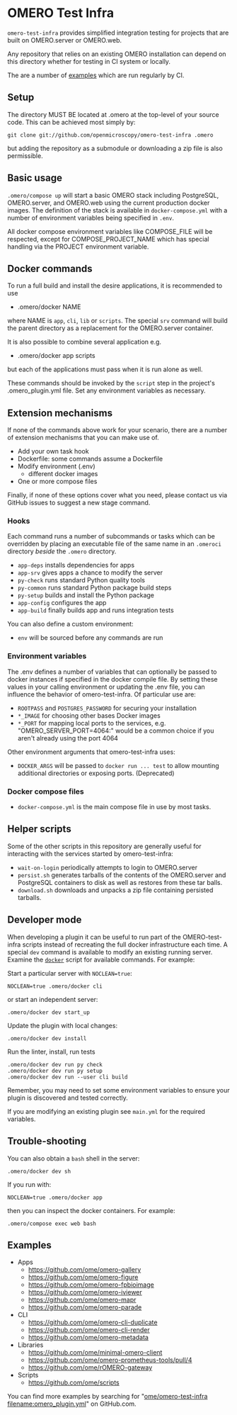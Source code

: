 OMERO Test Infra
================

`omero-test-infra` provides simplified integration testing
for projects that are built on OMERO.server or OMERO.web.

Any repository that relies on an existing OMERO installation
can depend on this directory whether for testing in CI system
or locally.

The are a number of [examples](#examples) which are run
regularly by CI.

Setup
-----

The directory MUST BE located at .omero at the top-level of
your source code. This can be achieved most simply by:

```
git clone git://github.com/openmicroscopy/omero-test-infra .omero
```

but adding the repository as a submodule or downloading a
zip file is also permissible.

Basic usage
-----------

`.omero/compose up` will start a basic OMERO stack including
PostgreSQL, OMERO.server, and OMERO.web using the current
production docker images. The definition of the stack is available
in `docker-compose.yml` with a number of environment variables
being specified in `.env`.

All docker compose environment variables like COMPOSE_FILE will be
respected, except for COMPOSE_PROJECT_NAME which has special handling
via the PROJECT environment variable.

Docker commands
---------------

To run a full build and install the desire applications, it is
recommended to use

 * .omero/docker NAME

where NAME is `app`, `cli`, `lib` or `scripts`. The special `srv`
command will build the parent directory as a replacement for the
OMERO.server container.

It is also possible to combine several application e.g.

 * .omero/docker app scripts

but each of the applications must pass when it is run alone as well.

These commands should be invoked by the `script` step in the project's
.omero_plugin.yml file. Set any environment variables as necessary.

Extension mechanisms
--------------------

If none of the commands above work for your scenario, there are a
number of extension mechanisms that you can make use of.

 * Add your own task hook
 * Dockerfile: some commands assume a Dockerfile
 * Modify environment (.env)
   - different docker images
 * One or more compose files

Finally, if none of these options cover what you need, please
contact us via GitHub issues to suggest a new stage command.

### Hooks ###

Each command runs a number of subcommands or tasks which can be
overridden by placing an executable file of the same name in an
`.omeroci` directory *beside* the `.omero` directory.

 * `app-deps` installs dependencies for apps
 * `app-srv` gives apps a chance to modify the server
 * `py-check` runs standard Python quality tools
 * `py-common` runs standard Python package build steps
 * `py-setup` builds and install the Python package
 * `app-config` configures the app
 * `app-build` finally builds app and runs integration tests

You can also define a custom environment:
* `env` will be sourced before any commands are run

### Environment variables ###

The .env defines a number of variables that can optionally be passed
to docker instances if specified in the docker compile file. By setting
these values in your calling environment or updating the .env file, you
can influence the behavior of omero-test-infra. Of particular use are:

 * `ROOTPASS` and `POSTGRES_PASSWORD` for securing your installation
 * `*_IMAGE` for choosing other bases Docker images
 * `*_PORT` for mapping local ports to the services, e.g. "OMERO_SERVER_PORT=4064:"
   would be a common choice if you aren't already using the port 4064

Other environment arguments that omero-test-infra uses:

 * `DOCKER_ARGS` will be passed to `docker run ... test` to allow
   mounting additional directories or exposing ports. (Deprecated)

### Docker compose files ###

 * `docker-compose.yml` is the main compose file in use by most tasks.

Helper scripts
--------------

Some of the other scripts in this repository are generally useful
for interacting with the services started by omero-test-infra:

 * `wait-on-login` periodically attempts to login to OMERO.server
 * `persist.sh` generates tarballs of the contents of the
   OMERO.server and PostgreSQL containers to disk as well as
   restores from these tar balls.
 * `download.sh` downloads and unpacks a zip file containing
   persisted tarballs.

Developer mode
--------------

When developing a plugin it can be useful to run part of the OMERO-test-infra
scripts instead of recreating the full docker infrastructure each time.
A special `dev` command is available to modify an existing running server.
Examine the [`docker`](docker) script for available commands.
For example:

Start a particular server with `NOCLEAN=true`:
```
NOCLEAN=true .omero/docker cli
```

or start an independent server:
```
.omero/docker dev start_up
```

Update the plugin with local changes:
```
.omero/docker dev install
```
Run the linter, install, run tests
```
.omero/docker dev run py check
.omero/docker dev run py setup
.omero/docker dev run --user cli build
```
Remember, you may need to set some environment variables to ensure your plugin
is discovered and tested correctly.

If you are modifying an existing plugin see `main.yml` for the required variables.

Trouble-shooting
----------------

You can also obtain a `bash` shell in the server:
```
.omero/docker dev sh
```

If you run with: 
```
NOCLEAN=true .omero/docker app
```
then you can inspect the docker containers.
For example:
```
.omero/compose exec web bash
```

Examples
--------

 * Apps
   - https://github.com/ome/omero-gallery
   - https://github.com/ome/omero-figure
   - https://github.com/ome/omero-fpbioimage
   - https://github.com/ome/omero-iviewer
   - https://github.com/ome/omero-mapr
   - https://github.com/ome/omero-parade
 * CLI
   - https://github.com/ome/omero-cli-duplicate
   - https://github.com/ome/omero-cli-render
   - https://github.com/ome/omero-metadata
 * Libraries
   - https://github.com/ome/minimal-omero-client
   - https://github.com/ome/omero-prometheus-tools/pull/4
   - https://github.com/ome/rOMERO-gateway
 * Scripts
   - https://github.com/ome/scripts

You can find more examples by searching for
"[ome/omero-test-infra filename:omero_plugin.yml](https://github.com/search?q=openmicroscopy%2Fomero-test-infra+filename%3Aomero_plugin.yml&type=Code)"
on GitHub.com.
